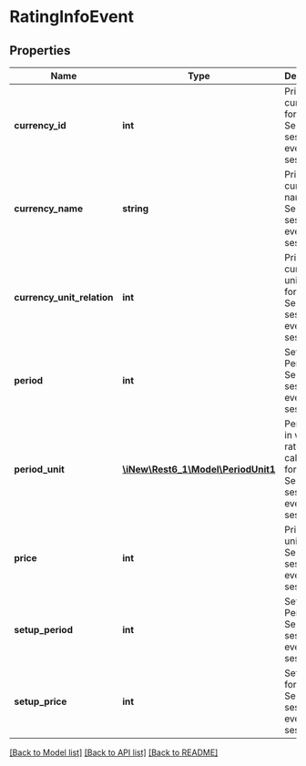 # RatingInfoEvent

## Properties
Name | Type | Description | Notes
------------ | ------------- | ------------- | -------------
**currency_id** | **int** | Price currencyId for Service(call session, event, data session) | 
**currency_name** | **string** | Price currency name for Service(call session, event, data session) | 
**currency_unit_relation** | **int** | Price currency unit relation for Service(call session, event, data session) | 
**period** | **int** | Setup Period for Service(call session, event, data session) | 
**period_unit** | [**\iNew\Rest6_1\Model\PeriodUnit1**](PeriodUnit1.md) | Period unit in which rate price is calculated for Service(call session, event, data session) | 
**price** | **int** | Price per unit for Service(call session, event, data session) | 
**setup_period** | **int** | Setup Period for Service(call session, event, data session) | 
**setup_price** | **int** | Setup Price for Service(call session, event, data session) | 

[[Back to Model list]](../README.md#documentation-for-models) [[Back to API list]](../README.md#documentation-for-api-endpoints) [[Back to README]](../README.md)


